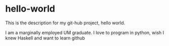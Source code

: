 # hello-world
This is the description for my git-hub project, hello world.

I am a marginally employed UM graduate. I love to program in python, wish I knew Haskell and want to learn github
